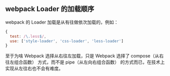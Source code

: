 ## webpack Loader 的加载顺序
webpack 的 Loader 加载是从有往做依次加载的，例如：
```js
{
  test: /\.less$/,
  use: ['style-loader', 'css-loader', 'less-loader']
}
```
至于为啥 Webpack 选择从右往左加载，只是 Webpack 选择了 compose（从右往左组合函数） 方式，而不是 pipe（从左向右组合函数） 的方式而已，在技术上实现从左往右也不会有难度。
